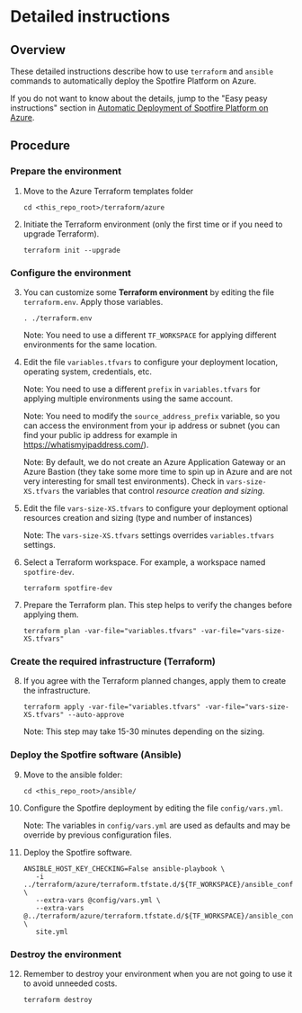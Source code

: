 # Detailed instructions

## Overview

These detailed instructions describe how to use `terraform` and `ansible` commands to automatically deploy the Spotfire Platform on Azure.

If you do not want to know about the details, jump to the "Easy peasy instructions" section in [Automatic Deployment of Spotfire Platform on Azure](../README.md).

## Procedure

### Prepare the environment

1. Move to the Azure Terraform templates folder

   ~~~
   cd <this_repo_root>/terraform/azure
   ~~~

2. Initiate the Terraform environment (only the first time or if you need to upgrade Terraform).

   ~~~
   terraform init --upgrade
   ~~~

### Configure the environment

3. You can customize some **Terraform environment** by editing the file `terraform.env`. Apply those variables.

   ~~~
   . ./terraform.env
   ~~~
   
   Note: You need to use a different `TF_WORKSPACE` for applying different environments for the same location.
   
4. Edit the file `variables.tfvars` to configure your deployment location, operating system, credentials, etc.

   Note: You need to use a different `prefix` in `variables.tfvars` for applying multiple environments using the same account.

   Note: You need to modify the `source_address_prefix` variable, so you can access the environment from your ip address or subnet (you can find your public ip address for example in https://whatismyipaddress.com/).

   Note: By default, we do not create an Azure Application Gateway or an Azure Bastion (they take some more time to spin up in Azure and are not very interesting for small test environments). Check in `vars-size-XS.tfvars` the variables that control *resource creation and sizing*. 

5. Edit the file `vars-size-XS.tfvars` to configure your deployment optional resources creation and sizing (type and number of instances)

   Note: The `vars-size-XS.tfvars` settings overrides `variables.tfvars` settings.

6. Select a Terraform workspace. For example, a workspace named `spotfire-dev`.

   ~~~
   terraform spotfire-dev 
   ~~~

7. Prepare the Terraform plan. This step helps to verify the changes before applying them.

   ~~~
   terraform plan -var-file="variables.tfvars" -var-file="vars-size-XS.tfvars"
   ~~~

### Create the required infrastructure (Terraform)

8. If you agree with the Terraform planned changes, apply them to create the infrastructure.

   ~~~
   terraform apply -var-file="variables.tfvars" -var-file="vars-size-XS.tfvars" --auto-approve
   ~~~
   
   Note: This step may take 15-30 minutes depending on the sizing.

### Deploy the Spotfire software (Ansible)

9. Move to the ansible folder:

   ~~~
   cd <this_repo_root>/ansible/
   ~~~

10. Configure the Spotfire deployment by editing the file `config/vars.yml`.

    Note: The variables in `config/vars.yml` are used as defaults and may be override by previous configuration files.

11. Deploy the Spotfire software.

    ~~~
    ANSIBLE_HOST_KEY_CHECKING=False ansible-playbook \
       -i ../terraform/azure/terraform.tfstate.d/${TF_WORKSPACE}/ansible_config/host_groups_azure_rm.yml \
       --extra-vars @config/vars.yml \
       --extra-vars @../terraform/azure/terraform.tfstate.d/${TF_WORKSPACE}/ansible_config_files/infra.yml \
       site.yml
    ~~~

### Destroy the environment

12. Remember to destroy your environment when you are not going to use it to avoid unneeded costs.

    ~~~
    terraform destroy
    ~~~